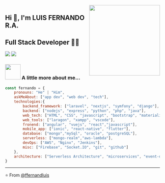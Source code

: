 <!-- ### Hi there 👋 -->

<!--
**ffernandluis/ffernandluis** is a ✨ _special_ ✨ repository because its `README.md` (this file) appears on your GitHub profile.

Here are some ideas to get you started:

- 🔭 I’m currently working on ...
- 🌱 I’m currently learning ...
- 👯 I’m looking to collaborate on ...
- 🤔 I’m looking for help with ...
- 💬 Ask me about ...
- 📫 How to reach me: ...
- 😄 Pronouns: ...
- ⚡ Fun fact: ...
-->

<img align='right' src="https://media.giphy.com/media/M9gbBd9nbDrOTu1Mqx/giphy.gif" width="230">

## Hi 🙏, I'm LUIS FERNANDO R.A.
## Full Stack Developer 👨‍💻

[![](https://img.shields.io/badge/LinkedIn-ffernandluis-blue)](https://www.linkedin.com/in/fernandorojas/)
[![](https://img.shields.io/badge/Gmail-fernandoarroyo0011@gmail.com-red)](mailto:fernandoarroyo0011@gmail.com)


### <img src="https://media.giphy.com/media/VgCDAzcKvsR6OM0uWg/giphy.gif" width="50"> A little more about me...  

```javascript
const fernando = {
    pronouns: "He" | "Him",
    askMeAbout: ["app dev", "web dev", "tech"],
    technologies:{
        backend_framework: ["laravel", "nextjs", "symfony", "django"],
        backend: ["nodejs", "express", "python", "php", "java"],
        web_tech: ["HTML", "CSS", "javascript", "bootstrap", "materialize", "jquery", "responsive_design"],
        web_tools: ["laragon", "xampp", "vscode"],
        fronend: ["angular", "vuejs", "react","javascript"],
        mobile_app: ["ionic", "react-native", "flutter"],
        database: ["mongo","mySql", "oracle", "postgreSQL"],
        serverless: ["mongo-realm","aws-lambda"],
        devOps: ["AWS", "Nginx", "Jenkins"],
        misc: ["Firebase", "Socket.IO", "git", "github"]
    },
    architecture: ["Serverless Architecture", "microservices", "event-driven", "Single page applications"],
}
```

---
⭐️ From [@ffernandluis](https://github.com/ffernandluis)
